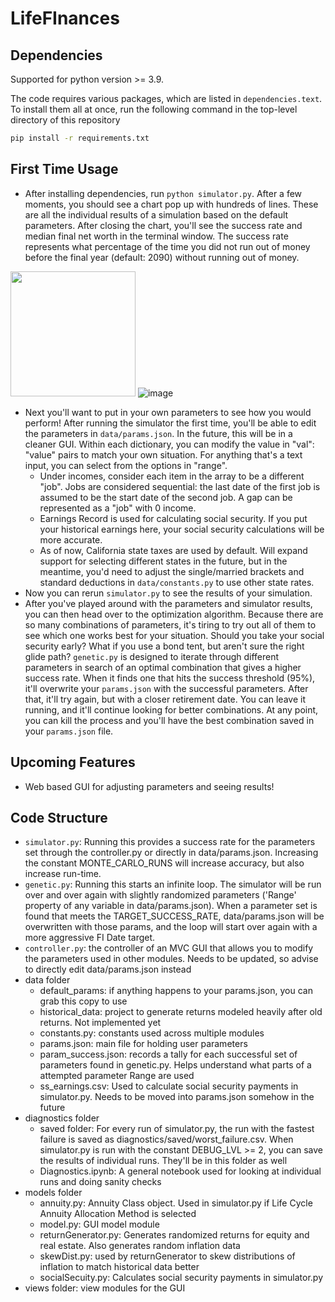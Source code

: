 # LifeFInances

## Dependencies
Supported for python version >= 3.9.

The code requires various packages, which are listed in `dependencies.text`. To install them all at once, run the following command in the top-level directory of this repository
```bash
pip install -r requirements.txt
```
## First Time Usage
- After installing dependencies, run `python simulator.py`. After a few moments, you should see a chart pop up with hundreds of lines. These are all the individual results of a simulation based on the default parameters. After closing the chart, you'll see the success rate and median final net worth in the terminal window. The success rate represents what percentage of the time you did not run out of money before the final year (default: 2090) without running out of money.

<img src="https://user-images.githubusercontent.com/3745832/206873001-fc1954ce-5610-46f1-955e-b158f7c96d2c.png" width="200"> ![image](https://user-images.githubusercontent.com/3745832/206873090-318451cd-df8d-4a51-b625-a100ad0c9e6f.png)

- Next you'll want to put in your own parameters to see how you would perform! After running the simulator the first time, you'll be able to edit the parameters in `data/params.json`. In the future, this will be in a cleaner GUI. Within each dictionary, you can modify the value in "val": "value" pairs to match your own situation. For anything that's a text input, you can select from the options in "range". 
  - Under incomes, consider each item in the array to be a different "job". Jobs are considered sequential: the last date of the first job is assumed to be the start date of the second job.  A gap can be represented as a "job" with 0 income.
  - Earnings Record is used for calculating social security. If you put your historical earnings here, your social security calculations will be more accurate.
  - As of now, California state taxes are used by default. Will expand support for selecting different states in the future, but in the meantime, you'd need to adjust the single/married brackets and standard deductions in `data/constants.py` to use other state rates.
- Now you can rerun `simulator.py` to see the results of your simulation.
- After you've played around with the parameters and simulator results, you can then head over to the optimization algorithm. Because there are so many combinations of parameters, it's tiring to try out all of them to see which one works best for your situation. Should you take your social security early? What if you use a bond tent, but aren't sure the right glide path? `genetic.py` is designed to iterate through different parameters in search of an optimal combination that gives a higher success rate. When it finds one that hits the success threshold (95%), it'll overwrite your `params.json` with the successful parameters. After that, it'll try again, but with a closer retirement date. You can leave it running, and it'll continue looking for better combinations. At any point, you can kill the process and you'll have the best combination saved in your `params.json` file.

## Upcoming Features
- Web based GUI for adjusting parameters and seeing results!

## Code Structure
- `simulator.py`: Running this provides a success rate for the parameters set through the controller.py or directly in data/params.json. Increasing the constant MONTE_CARLO_RUNS will increase accuracy, but also increase run-time.
- `genetic.py`: Running this starts an infinite loop. The simulator will be run over and over again with slightly randomized parameters ('Range' property of any variable in data/params.json). When a parameter set is found that meets the TARGET_SUCCESS_RATE, data/params.json will be overwritten with those params, and the loop will start over again with a more aggressive FI Date target.
- `controller.py`: the controller of an MVC GUI that allows you to modify the parameters used in other modules. Needs to be updated, so advise to directly edit data/params.json instead
- data folder
  - default_params: if anything happens to your params.json, you can grab this copy to use
  - historical_data: project to generate returns modeled heavily after old returns. Not implemented yet
  - constants.py: constants used across multiple modules
  - params.json: main file for holding user parameters
  - param_success.json: records a tally for each successful set of parameters found in genetic.py. Helps understand what parts of a attempted parameter Range are used
  - ss_earnings.csv: Used to calculate social security payments in simulator.py. Needs to be moved into params.json somehow in the future
- diagnostics folder
  - saved folder: For every run of simulator.py, the run with the fastest failure is saved as diagnostics/saved/worst_failure.csv. When simulator.py is run with the constant DEBUG_LVL >= 2, you can save the results of individual runs. They'll be in this folder as well
  - Diagnostics.ipynb: A general notebook used for looking at individual runs and doing sanity checks
- models folder
  - annuity.py: Annuity Class object. Used in simulator.py if Life Cycle Annuity Allocation Method is selected 
  - model.py: GUI model module
  - returnGenerator.py: Generates randomized returns for equity and real estate. Also generates random inflation data
  - skewDist.py: used by returnGenerator to skew distributions of inflation to match historical data better
  - socialSecuity.py: Calculates social security payments in simulator.py
- views folder: view modules for the GUI
  
  
